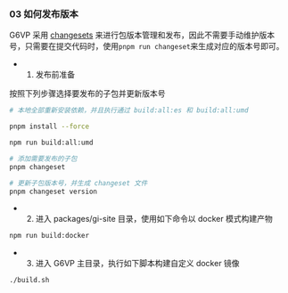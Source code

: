 
### 03 如何发布版本

G6VP 采用 [changesets](https://pnpm.io/using-changesets) 来进行包版本管理和发布，因此不需要手动维护版本号，只需要在提交代码时，使用`pnpm run changeset`来生成对应的版本号即可。

- 1. 发布前准备

按照下列步骤选择要发布的子包并更新版本号

```bash
# 本地全部重新安装依赖，并且执行通过 build:all:es 和 build:all:umd

pnpm install --force

npm run build:all:umd

# 添加需要发布的子包
pnpm changeset

# 更新子包版本号，并生成 changeset 文件
pnpm changeset version
```

- 2. 进入 packages/gi-site 目录，使用如下命令以 docker 模式构建产物

```bash
npm run build:docker
```

- 3. 进入 G6VP 主目录，执行如下脚本构建自定义 docker 镜像

```bash
./build.sh
```
